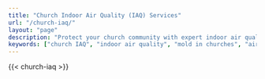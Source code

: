 ```yaml
---
title: "Church Indoor Air Quality (IAQ) Services"
url: "/church-iaq/"
layout: "page"
description: "Protect your church community with expert indoor air quality services addressing mold, dust, bacteria, and other contaminants to ensure a healthy environment."
keywords: ["church IAQ", "indoor air quality", "mold in churches", "air quality testing", "bioaerosols", "health in places of worship"]
---
```


{{< church-iaq >}}